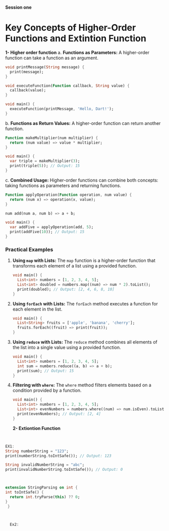 **Session one**

# Key Concepts of Higher-Order Functions and Extintion Function
**1- Higher order function**
a. **Functions as Parameters:**
   A higher-order function can take a function as an argument.

   ```dart
   void printMessage(String message) {
     print(message);
   }

   void executeFunction(Function callback, String value) {
     callback(value);
   }

   void main() {
     executeFunction(printMessage, 'Hello, Dart!');
   }
   ```

b. **Functions as Return Values:**
   A higher-order function can return another function.

   ```dart
   Function makeMultiplier(num multiplier) {
     return (num value) => value * multiplier;
   }

   void main() {
     var triple = makeMultiplier(3);
     print(triple(5)); // Output: 15
   }
   ```

c. **Combined Usage:**
   Higher-order functions can combine both concepts: taking functions as parameters and returning functions.

   ```dart
   Function applyOperation(Function operation, num value) {
     return (num x) => operation(x, value);
   }

   num add(num a, num b) => a + b;

   void main() {
     var addFive = applyOperation(add, 5);
     print(addFive(10)); // Output: 15
   }
   ```

### Practical Examples

1. **Using `map` with Lists:**
   The `map` function is a higher-order function that transforms each element of a list using a provided function.

   ```dart
   void main() {
     List<int> numbers = [1, 2, 3, 4, 5];
     List<int> doubled = numbers.map((num) => num * 2).toList();
     print(doubled); // Output: [2, 4, 6, 8, 10]
   }
   ```

2. **Using `forEach` with Lists:**
   The `forEach` method executes a function for each element in the list.

   ```dart
   void main() {
     List<String> fruits = ['apple', 'banana', 'cherry'];
     fruits.forEach((fruit) => print(fruit));
   }
   ```

3. **Using `reduce` with Lists:**
   The `reduce` method combines all elements of the list into a single value using a provided function.

   ```dart
   void main() {
     List<int> numbers = [1, 2, 3, 4, 5];
     int sum = numbers.reduce((a, b) => a + b);
     print(sum); // Output: 15
   }
   ```

4. **Filtering with `where`:**
   The `where` method filters elements based on a condition provided by a function.

   ```dart
   void main() {
     List<int> numbers = [1, 2, 3, 4, 5];
     List<int> evenNumbers = numbers.where((num) => num.isEven).toList();
     print(evenNumbers); // Output: [2, 4]
   }
   ```

   **2- Extiontion Function**
   
  ```dart


  EX1:
  String numberString = "123";
  print(numberString.toIntSafe()); // Output: 123

  String invalidNumberString = "abc";
  print(invalidNumberString.toIntSafe()); // Output: 0

  

  extension StringParsing on int {
  int toIntSafe() {
    return int.tryParse(this) ?? 0;
  }
   }



    Ex2:
    
   ```

